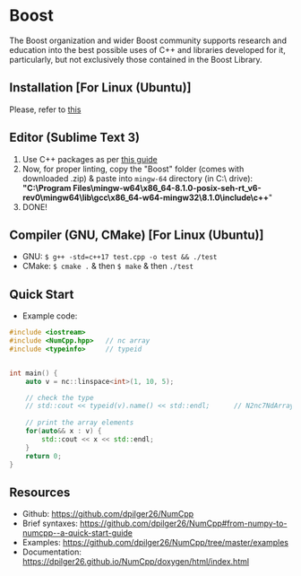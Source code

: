 # Boost
The Boost organization and wider Boost community supports research and education into the best possible uses of C++ and libraries developed for it, particularly, but not exclusively those contained in the Boost Library.

## Installation [For Linux (Ubuntu)]
Please, refer to [this](https://github.com/abhi3700/My_Learning-Cpp/blob/master/README.md#using-boost-library-or-custom-library-via-mingw-64)

## Editor (Sublime Text 3)
1. Use C++ packages as per [this guide](https://github.com/abhi3700/My_Learning-Cpp/blob/master/README.md#sublime-text-3-recommended-editor)
1. Now, for proper linting, copy the "Boost" folder (comes with downloaded .zip) & paste into `mingw-64` directory (in C:\ drive): __"C:\Program Files\mingw-w64\x86_64-8.1.0-posix-seh-rt_v6-rev0\mingw64\lib\gcc\x86_64-w64-mingw32\8.1.0\include\c++__" 
1. DONE!

## Compiler (GNU, CMake) [For Linux (Ubuntu)]
* GNU: `$ g++ -std=c++17 test.cpp -o test && ./test`
* CMake: `$ cmake .` & then `$ make` & then `./test`

## Quick Start
* Example code:
```cpp
#include <iostream>
#include <NumCpp.hpp>	// nc array
#include <typeinfo>		// typeid


int main() {
	auto v = nc::linspace<int>(1, 10, 5);

	// check the type
	// std::cout << typeid(v).name() << std::endl;		// N2nc7NdArrayIiEE
	
	// print the array elements
	for(auto&& x : v) {
		std::cout << x << std::endl;
	}
	return 0;
}
``` 

## Resources
* Github: https://github.com/dpilger26/NumCpp
* Brief syntaxes: https://github.com/dpilger26/NumCpp#from-numpy-to-numcpp--a-quick-start-guide
* Examples: https://github.com/dpilger26/NumCpp/tree/master/examples
* Documentation: https://dpilger26.github.io/NumCpp/doxygen/html/index.html